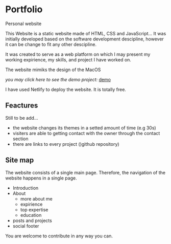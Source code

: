 # Portfolio

Personal website

This Website is a static website made of HTML, CSS and JavaScript...
It was initially developed based on the software development descipline, however it can be change to fit any other descipline.

It was created to serve as a web platform on which I may present my working expirience, my skills, and project I have worked on.

The website mimiks the design of the MacOS

_you may click here to see the demo project:_ [demo](https://parcidioandre.netlify.app/)

I have used Netlify to deploy the website. It is totally free.

## Feactures

Still to be add...

- the website changes its themes in a setted amount of time (e.g 30s)
- visiters are able to getting contact with the owner through the contact section
- there are links to every project ()github repository)

## Site map

The website consists of a single main page. Therefore, the navigation of the website happens in a single page.

- Introduction
- About
  - more about me
  - expirience
  - top expertise
  - education
- posts and projects
- social footer

You are welcome to contribute in any way you can.
